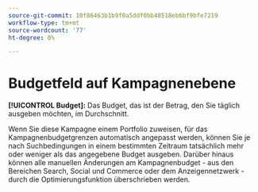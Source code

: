 ```yaml
---
source-git-commit: 10f86463b1b9f0a5ddf0bb48518eb6bf9bfe7219
workflow-type: tm+mt
source-wordcount: '77'
ht-degree: 0%

---
```

# Budgetfeld auf Kampagnenebene

**[!UICONTROL Budget]:** Das Budget, das ist der Betrag, den Sie täglich ausgeben möchten, im Durchschnitt.

Wenn Sie diese Kampagne einem Portfolio zuweisen, für das Kampagnenbudgetgrenzen automatisch angepasst werden, können Sie je nach Suchbedingungen in einem bestimmten Zeitraum tatsächlich mehr oder weniger als das angegebene Budget ausgeben. Darüber hinaus können alle manuellen Änderungen am Kampagnenbudget - aus den Bereichen Search, Social und Commerce oder dem Anzeigennetzwerk - durch die Optimierungsfunktion überschrieben werden.
